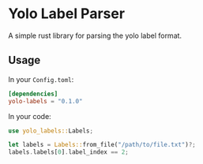 # Yolo Label Parser

A simple rust library for parsing the yolo label format.

## Usage

In your `Config.toml`:

```toml
[dependencies]
yolo-labels = "0.1.0"
```

In your code:

```rust
use yolo_labels::Labels;

let labels = Labels::from_file("/path/to/file.txt")?;
labels.labels[0].label_index == 2;
```
